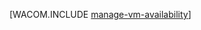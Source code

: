 <properties linkid="manage-windows-common-tasks-vm-availability" urlDisplayName="VM の可用性管理" pageTitle="仮想マシンの可用性管理 (Linux) - Azure" metaKeywords="" description="複数の仮想マシンを使用して Azure アプリケーションの可用性を確保する方法について説明します。" metaCanonical="http://www.windowsazure.com/ja-jp/manage/windows/common-tasks/manage-vm-availability/" services="virtual-machines" documentationCenter="" title="" authors="" solutions="" manager="" editor="" />





[WACOM.INCLUDE [manage-vm-availability](../includes/manage-vm-availability.md)]

